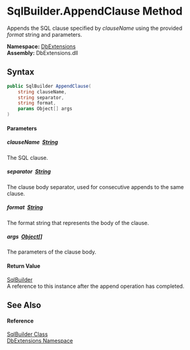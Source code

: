 SqlBuilder.AppendClause Method
==============================
Appends the SQL clause specified by *clauseName* using the provided *format* string and parameters.
  
**Namespace:** [DbExtensions][1]  
**Assembly:** DbExtensions.dll

Syntax
------

```csharp
public SqlBuilder AppendClause(
	string clauseName,
	string separator,
	string format,
	params Object[] args
)
```

#### Parameters

##### *clauseName*  [String][2]
The SQL clause.

##### *separator*  [String][2]
The clause body separator, used for consecutive appends to the same clause.

##### *format*  [String][2]
The format string that represents the body of the clause.

##### *args*  [Object][3][]
The parameters of the clause body.

#### Return Value
[SqlBuilder][4]  
A reference to this instance after the append operation has completed.

See Also
--------

#### Reference
[SqlBuilder Class][4]  
[DbExtensions Namespace][1]  

[1]: ../README.md
[2]: https://learn.microsoft.com/dotnet/api/system.string
[3]: https://learn.microsoft.com/dotnet/api/system.object
[4]: README.md